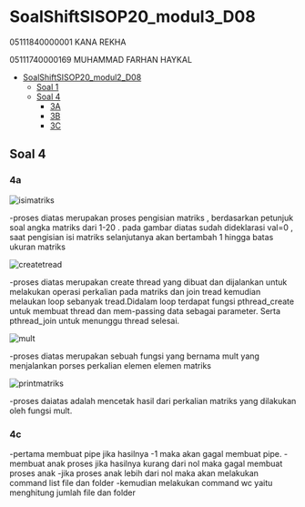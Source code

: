 # SoalShiftSISOP20_modul3_D08

05111840000001 KANA REKHA

05111740000169	MUHAMMAD FARHAN HAYKAL
- [SoalShiftSISOP20_modul2_D08](#soalshiftsisop20modul2d08)
	- [Soal 1](#soal-1)
	- [Soal 4](#soal-4)
		- [3A](#4a)
		- [3B](#4b)
		- [3C](#4c)

## Soal 4
### 4a
![isimatriks](https://user-images.githubusercontent.com/57948206/79039495-d6e46c00-7c0b-11ea-9278-e92535c7b80b.png)

-proses diatas merupakan proses pengisian matriks , berdasarkan petunjuk soal angka matriks dari 1-20 . pada gambar diatas sudah dideklarasi val=0 , saat pengisian isi matriks selanjutanya akan bertambah 1 hingga batas ukuran matriks

![createtread](https://user-images.githubusercontent.com/57948206/79039492-d3e97b80-7c0b-11ea-979f-4ac8b8b1c0ac.png)

-proses diatas merupakan create thread yang dibuat dan dijalankan untuk melakukan operasi perkalian pada matriks dan join tread
kemudian melaukan loop sebanyak tread.Didalam loop terdapat fungsi pthread_create untuk membuat thread dan mem-passing data sebagai parameter. Serta pthread_join untuk menunggu thread selesai.

![mult](https://user-images.githubusercontent.com/57948206/79039497-d8159900-7c0b-11ea-80be-dac88912ecca.png)

-proses diatas merupakan sebuah fungsi yang bernama mult yang menjalankan porses perkalian elemen elemen matriks

![printmatriks](https://user-images.githubusercontent.com/57948206/79039498-d8ae2f80-7c0b-11ea-9537-5b8716312fbe.png)

-proses daiatas adalah mencetak hasil dari perkalian matriks yang dilakukan oleh fungsi mult.
### 4c
-pertama membuat pipe jika hasilnya -1 maka akan gagal membuat pipe.
-membuat anak proses jika hasilnya kurang dari nol maka gagal membuat proses anak
-jika proses anak lebih dari nol maka akan melakukan command list file dan folder
-kemudian melakukan command wc yaitu menghitung jumlah file dan folder 
		
	
